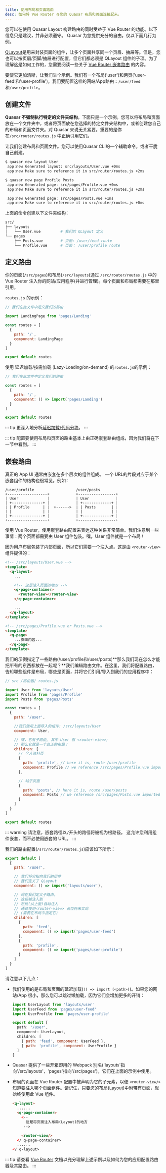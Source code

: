 ```yaml
---
title: 使用布局和页面路由
desc: 如何将 Vue Router 与您的 Quasar 布局和页面连接起来。
---
```

您可以在使用 Quasar Layout 构建路由的同时受益于 Vue Router 的功能。以下信息只是建议，并非必须遵守。 Quasar 为您提供充分的自由。仅以下面几行为例。

[QLayout](/layout/layout)是用来封装页面的组件，让多个页面共享同一个页眉、抽屉等。但是，您也可以按页眉/页脚/抽屉进行配置，但它们都必须是 QLayout 组件的子项。为了理解这是如何工作的，您需要阅读一些关于 [Vue Router 嵌套路由](http://router.vuejs.org/en/essentials/nested-routes.html) 的内容。

要使它更加清晰，让我们举个示例。我们有一个布局('user')和两页('user-feed'和'user-profile')。我们要配置这样的网站/App路由：`/user/feed`和`/user/profile`。

## 创建文件

**Quasar 不强制执行特定的文件夹结构**。下面只是一个示例。您可以将布局和页面放在一个文件夹中，或者将页面放在您选择的特定文件夹结构中，或者创建您自己的布局和页面文件夹。对 Quasar 来说无关紧要。重要的是你在`/src/router/routes.js` 中正确引用它们。

让我们创建布局和页面文件。您可以使用Quasar CLI的一个辅助命令，或者干脆自己创建。

```bash
$ quasar new layout User
 app:new Generated layout: src/layouts/User.vue +0ms
 app:new Make sure to reference it in src/router/routes.js +2ms

$ quasar new page Profile Posts
 app:new Generated page: src/pages/Profile.vue +0ms
 app:new Make sure to reference it in src/router/routes.js +2ms

 app:new Generated page: src/pages/Posts.vue +1ms
 app:new Make sure to reference it in src/router/routes.js +0ms
```

上面的命令创建以下文件夹结构：
```bash
src/
├── layouts
│   └── User.vue         # 我们的 QLayout 定义
└── pages
    ├── Posts.vue        # 页面: /user/feed route
    └── Profile.vue      # 页面： /user/profile route
```

## 定义路由
你的页面(`/src/pages`)和布局(`/src/layouts`)通过 `/src/router/routes.js` 中的 Vue Router 注入你的网站/应用程序(并进行管理)。每个页面和布局都需要在那里引用。

`routes.js` 的示例：
```js
// 我们在此文件中定义我们的路由

import LandingPage from 'pages/Landing'

const routes = [
  {
    path: '/',
    component: LandingPage
  }
]

export default routes
```

使用 延迟加载/按需加载 (Lazy-Loading/on-demand) 的`routes.js`的示例：

```js
// 我们在此文件中定义我们的路由

const routes = [
  {
    path: '/',
    component: () => import('pages/Landing')
  }
]

export default routes
```

::: tip
更深入地分析[延迟加载/代码分块]( quasar-cli/lazy-loading)。
:::

::: tip
配置要使用布局和页面的路由基本上由正确嵌套路由组成，因为我们将在下一节中看到。
:::

## 嵌套路由
真正的 App UI 通常由嵌套在多个层次的组件组成。 一个 URL的片段对应于某个嵌套组件的结构也很常见，例如：

```
/user/profile                   /user/posts
+------------------+            +-----------------+
| User             |            | User            |
| +--------------+ |            | +-------------+ |
| | Profile      | |  +------>  | | Posts       | |
| |              | |            | |             | |
| +--------------+ |            | +-------------+ |
+------------------+            +-----------------+
```

使用 Vue Router，使用嵌套路由配置来表达这种关系非常简单。我们注意到一些事情：两个页面都需要由 User 组件包装。嘿，User 组件就是一个布局！

因为用户布局包装了内部页面，所以它们需要一个注入点。这是由 `<router-view>` 组件提供的：

```html
<!-- /src/layouts/User.vue -->
<template>
  <q-layout>
    ...

    <!-- 这是注入页面的地方 -->
    <q-page-container>
      <router-view></router-view>
    </q-page-container>

    ...
  </q-layout>
</template>
```

```html
<!-- /src/pages/Profile.vue or Posts.vue -->
<template>
  <q-page>
    ...页面内容...
  </q-page>
</template>
````

我们的示例指定了一些路由(/user/profile和/user/posts)**那么我们现在怎么才能把所有的东西都放在一起呢？**我们编辑路由文件。在这里，我们将配置路由，告知哪些组件是布局，哪些是页面，并将它们引用/导入到我们的应用程序中：

```js
// src /路由器/ routes.js

import User from 'layouts/User'
import Profile from 'pages/Profile'
import Posts from 'pages/Posts'

const routes = [
  {
    path: '/user',

    //我们使用上面导入的组件: /src/layouts/User
    component: User,

    // 嘿，它有子路由, 其中 User 有 <router-view>;
    // 那么它就是一个真正的布局！
    children: [
      // 个人资料页
      {
        path: 'profile', // here it is, route /user/profile
        component: Profile // we reference /src/pages/Profile.vue imported above
      },

      // 帖子页面
      {
        path: 'posts', // here it is, route /user/posts
        component: Posts // we reference /src/pages/Posts.vue imported above
      }
    ]
  }
]

export default routes
```

::: warning
请注意，嵌套路径以`/`开头的路径将被视为根路径。 这允许您利用组件嵌套，而不必使用嵌套的 URL。
:::

我们的路由配置(`/src/router/routes.js`)应该如下所示：

```js
export default [
  {
    path: '/user',

    // 我们将它指向我们的组件
    // 我们定义了 QLayout
    component: () => import('layouts/user'),

    // 现在我们定义子路由。
    // 这些被注入到
    // 布局(从上面)自动注入
    // 通过使用<router-view> 占位符来实现
    // (需要在布局中指定它)
    children: [
      {
        path: 'feed',
        component: () => import('pages/user-feed')
      },
      {
        path: 'profile',
        component: () => import('pages/user-profile')
      }
    ]
  }
]
```

请注意以下几点：

* 我们使用的是布局和页面的延迟加载(`() => import (<path>)`)。如果您的网站/App 很小，那么您可以跳过懒加载，因为它们会增加更多的开销：
  ```js
  import UserLayout from 'layouts/user'
  import UserFeed from 'pages/user-feed'
  import UserProfile from 'pages/user-profile'

  export default [
    path: '/user',
    component: UserLayout,
    children: [
      { path: 'feed', component: UserFeed },
      { path: 'profile', component: UserProfile }
    ]
  ]
  ```
* Quasar 提供了一些开箱即用的 Webpack 别名('layouts'指向'/src/layouts'，'pages'指向'/src/pages')，它们在上面的示例中使用。
* 布局的页面在 Vue Router 配置中被声明为它的子元素，以便 `<router-view/>` 知道要注入哪个页面组件。请记住，只要您的布局(Layout)中附带有页面，就始终使用此 Vue 组件。

  ```html
  <q-layout>
    ......
    <q-page-container>
      <--
        这是将页面注入布局(Layout)的地方
       -->

      <router-view/>
    </ q-page-container>
    ......
  </ q-layout>
  ```

<q-separator class="q-mt-xl" />

::: tip
请查看 [Vue Router](http://router.vuejs.org/) 文档以充分理解上述示例以及如何为您的应用配置路由器及其路由。
:::

